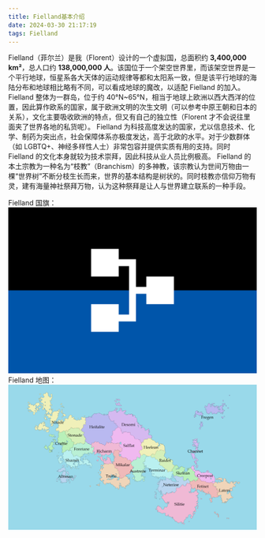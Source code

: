```yaml
---
title: Fielland基本介绍
date: 2024-03-30 21:17:19
tags: Fielland
---
```


Fielland（菲尔兰）是我（Florent）设计的一个虚拟国，总面积约 **3,400,000 km&sup2;**，总人口约 **138,000,000 人**。该国位于一个架空世界里，而该架空世界是一个平行地球，恒星系各大天体的运动规律等都和太阳系一致，但是该平行地球的海陆分布和地球相比略有不同，可以看成地球的魔改，以适配 Fielland 的加入。
Fielland 整体为一群岛，位于约 40°N~65°N，相当于地球上欧洲以西大西洋的位置，因此算作欧系的国家，属于欧洲文明的次生文明（可以参考中原王朝和日本的关系），文化主要吸收欧洲的特点，但又有自己的独立性（Florent 才不会说往里面夹了世界各地的私货呢）。
Fielland 为科技高度发达的国家，尤以信息技术、化学、制药为突出点，社会保障体系亦极度发达，高于北欧的水平。对于少数群体（如 LGBTQ+、神经多样性人士）非常包容并提供实质有用的支持。同时 Fielland 的文化本身就较为技术崇拜，因此科技从业人员比例极高。
Fielland 的本土宗教为一种名为“枝教”（Branchism）的多神教，该宗教认为世间万物由一棵“世界树”不断分枝生长而来，世界的基本结构是树状的。同时枝教亦信仰万物有灵，建有海量神社祭拜万物，认为这种祭拜是让人与世界建立联系的一种手段。

Fielland 国旗：![flag](fielland/fielland2.png)
Fielland 地图：![map](fielland/Figure_4.png)
